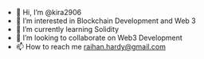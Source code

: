 - 👋 Hi, I’m @kira2906
- 👀 I’m interested in Blockchain Development and Web 3
- 🌱 I’m currently learning Solidity
- 💞️ I’m looking to collaborate on Web3 Development
- 📫 How to reach me raihan.hardy@gmail.com

<!---
kira2906/kira2906 is a ✨ special ✨ repository because its `README.md` (this file) appears on your GitHub profile.
You can click the Preview link to take a look at your changes.
--->
